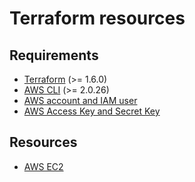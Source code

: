 # Terraform resources

## Requirements

* [Terraform](https://www.terraform.io/downloads.html) (>= 1.6.0)
* [AWS CLI](https://docs.aws.amazon.com/cli/latest/userguide/install-cliv2.html) (>= 2.0.26)
* [AWS account and IAM user](https://docs.aws.amazon.com/IAM/latest/UserGuide/id_users_create.html)
* [AWS Access Key and Secret Key](https://docs.aws.amazon.com/IAM/latest/UserGuide/id_credentials_access-keys.html)

## Resources
- [AWS EC2](./ec2/)